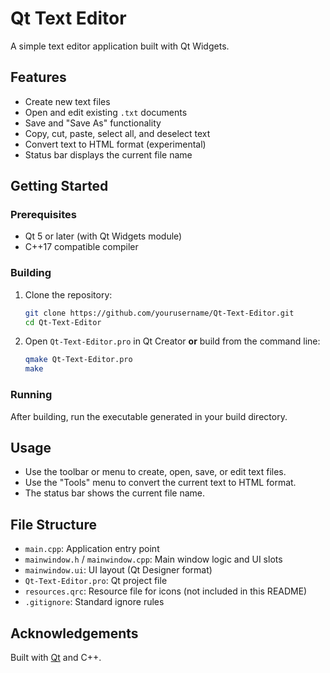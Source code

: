 # Qt Text Editor

A simple text editor application built with Qt Widgets.

## Features

- Create new text files
- Open and edit existing `.txt` documents
- Save and "Save As" functionality
- Copy, cut, paste, select all, and deselect text
- Convert text to HTML format (experimental)
- Status bar displays the current file name

## Getting Started

### Prerequisites

- Qt 5 or later (with Qt Widgets module)
- C++17 compatible compiler

### Building

1. Clone the repository:
    ```sh
    git clone https://github.com/yourusername/Qt-Text-Editor.git
    cd Qt-Text-Editor
    ```
2. Open `Qt-Text-Editor.pro` in Qt Creator **or** build from the command line:
    ```sh
    qmake Qt-Text-Editor.pro
    make
    ```

### Running

After building, run the executable generated in your build directory.

## Usage

- Use the toolbar or menu to create, open, save, or edit text files.
- Use the "Tools" menu to convert the current text to HTML format.
- The status bar shows the current file name.

## File Structure

- `main.cpp`: Application entry point
- `mainwindow.h` / `mainwindow.cpp`: Main window logic and UI slots
- `mainwindow.ui`: UI layout (Qt Designer format)
- `Qt-Text-Editor.pro`: Qt project file
- `resources.qrc`: Resource file for icons (not included in this README)
- `.gitignore`: Standard ignore rules

## Acknowledgements

Built with [Qt](https://www.qt.io/) and C++.